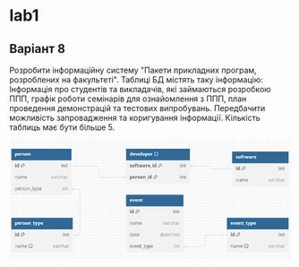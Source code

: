 # lab1

## Варіант 8
Розробити інформаційну систему "Пакети прикладних програм, розроблених на факультеті". Таблиці БД містять таку інформацію: Інформація про студентів та викладачів, які займаються розробкою ППП, графік роботи семінарів для ознайомлення з ППП, план проведення демонстрацій та тестових випробувань. Передбачити можливість запровадження та коригування інформації. Кількість таблиць має бути більше 5.

![db diagram](_docs/images/db_diagram.png)